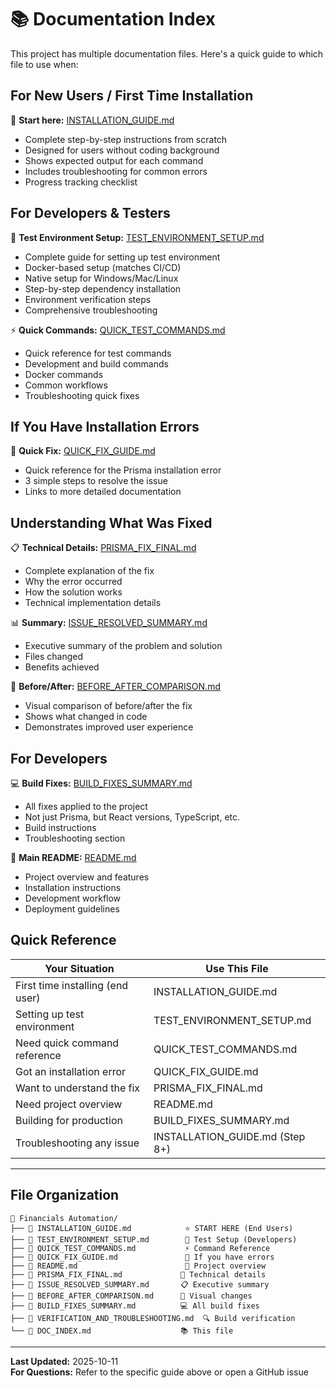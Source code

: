 # 📚 Documentation Index

This project has multiple documentation files. Here's a quick guide to which file to use when:

## For New Users / First Time Installation

📖 **Start here:** [INSTALLATION_GUIDE.md](./INSTALLATION_GUIDE.md)
- Complete step-by-step instructions from scratch
- Designed for users without coding background
- Shows expected output for each command
- Includes troubleshooting for common errors
- Progress tracking checklist

## For Developers & Testers

🧪 **Test Environment Setup:** [TEST_ENVIRONMENT_SETUP.md](./TEST_ENVIRONMENT_SETUP.md)
- Complete guide for setting up test environment
- Docker-based setup (matches CI/CD)
- Native setup for Windows/Mac/Linux
- Step-by-step dependency installation
- Environment verification steps
- Comprehensive troubleshooting

⚡ **Quick Commands:** [QUICK_TEST_COMMANDS.md](./QUICK_TEST_COMMANDS.md)
- Quick reference for test commands
- Development and build commands
- Docker commands
- Common workflows
- Troubleshooting quick fixes

## If You Have Installation Errors

🔧 **Quick Fix:** [QUICK_FIX_GUIDE.md](./QUICK_FIX_GUIDE.md)
- Quick reference for the Prisma installation error
- 3 simple steps to resolve the issue
- Links to more detailed documentation

## Understanding What Was Fixed

📋 **Technical Details:** [PRISMA_FIX_FINAL.md](./PRISMA_FIX_FINAL.md)
- Complete explanation of the fix
- Why the error occurred
- How the solution works
- Technical implementation details

📊 **Summary:** [ISSUE_RESOLVED_SUMMARY.md](./ISSUE_RESOLVED_SUMMARY.md)
- Executive summary of the problem and solution
- Files changed
- Benefits achieved

📸 **Before/After:** [BEFORE_AFTER_COMPARISON.md](./BEFORE_AFTER_COMPARISON.md)
- Visual comparison of before/after the fix
- Shows what changed in code
- Demonstrates improved user experience

## For Developers

💻 **Build Fixes:** [BUILD_FIXES_SUMMARY.md](./BUILD_FIXES_SUMMARY.md)
- All fixes applied to the project
- Not just Prisma, but React versions, TypeScript, etc.
- Build instructions
- Troubleshooting section

📖 **Main README:** [README.md](./README.md)
- Project overview and features
- Installation instructions
- Development workflow
- Deployment guidelines

## Quick Reference

| Your Situation | Use This File |
|----------------|---------------|
| First time installing (end user) | INSTALLATION_GUIDE.md |
| Setting up test environment | TEST_ENVIRONMENT_SETUP.md |
| Need quick command reference | QUICK_TEST_COMMANDS.md |
| Got an installation error | QUICK_FIX_GUIDE.md |
| Want to understand the fix | PRISMA_FIX_FINAL.md |
| Need project overview | README.md |
| Building for production | BUILD_FIXES_SUMMARY.md |
| Troubleshooting any issue | INSTALLATION_GUIDE.md (Step 8+) |

---

## File Organization

```
📁 Financials Automation/
├── 📄 INSTALLATION_GUIDE.md            ⭐ START HERE (End Users)
├── 📄 TEST_ENVIRONMENT_SETUP.md        🧪 Test Setup (Developers)
├── 📄 QUICK_TEST_COMMANDS.md           ⚡ Command Reference
├── 📄 QUICK_FIX_GUIDE.md               🔧 If you have errors
├── 📄 README.md                        📖 Project overview
├── 📄 PRISMA_FIX_FINAL.md             🔬 Technical details
├── 📄 ISSUE_RESOLVED_SUMMARY.md       📋 Executive summary
├── 📄 BEFORE_AFTER_COMPARISON.md      📸 Visual changes
├── 📄 BUILD_FIXES_SUMMARY.md          💻 All build fixes
├── 📄 VERIFICATION_AND_TROUBLESHOOTING.md  🔍 Build verification
└── 📄 DOC_INDEX.md                    📚 This file
```

---

**Last Updated:** 2025-10-11  
**For Questions:** Refer to the specific guide above or open a GitHub issue
